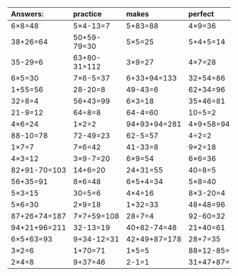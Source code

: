 | Answers: | practice | makes | perfect | ! |
| :--- | :--- | :--- | :--- | :--- |
| 6×8=48 | 5×4-13=7 | 5+83=88 | 4×9=36 | 48-32=16 | 
| 38+26=64 | 50+59-79=30 | 5×5=25 | 5+4+5=14 | 5×4=20 | 
| 35-29=6 | 63+80-31=112 | 3×9=27 | 4×7=28 | 9×5=45 | 
| 6×5=30 | 7×6-5=37 | 6+33+94=133 | 32+54=86 | 9×4=36 | 
| 1+55=56 | 28-20=8 | 49-43=6 | 62+34=96 | 2×3=6 | 
| 32÷8=4 | 56+43=99 | 6×3=18 | 35+46=81 | 7×2=14 | 
| 21-9=12 | 64÷8=8 | 64-4=60 | 10÷5=2 | 39+23=62 | 
| 4×6=24 | 1×2=2 | 94+93+94=281 | 4×9+58=94 | 72+13+89=174 | 
| 88-10=78 | 72-49=23 | 62-5=57 | 4÷2=2 | 88+17+71=176 | 
| 1×7=7 | 7×6=42 | 41-33=8 | 9×2=18 | 18+78+72=168 | 
| 4×3=12 | 3×9-7=20 | 6×9=54 | 6×6=36 | 3×5=15 | 
| 82+91-70=103 | 14+6=20 | 24+31=55 | 40÷8=5 | 63+38+19=120 | 
| 56+35=91 | 8×6=48 | 6×5+4=34 | 5×8=40 | 38+13=51 | 
| 5×3=15 | 30÷5=6 | 4×4=16 | 8×3-20=4 | 68-21=47 | 
| 5×6=30 | 2×9=18 | 1+32=33 | 48+48=96 | 9×3=27 | 
| 87+26+74=187 | 7×7+59=108 | 28÷7=4 | 92-60=32 | 3×7=21 | 
| 94+21+96=211 | 32-13=19 | 40+82-74=48 | 21+40=61 | 46+21=67 | 
| 6×5+63=93 | 9+34-12=31 | 42+49+87=178 | 28+7=35 | 46-25=21 | 
| 3×2=6 | 1+70=71 | 1×5=5 | 88+12-85=15 | 2×9+7=25 | 
| 2×4=8 | 9+37=46 | 2-1=1 | 31+47+87=165 | 3×3=9 | 
